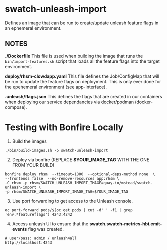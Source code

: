 # swatch-unleash-import

Defines an image that can be run to create/update unleash feature
flags in an ephemeral environment.

## NOTES
**./Dockerfile**
This file is used when building the image that runs the `bin/import-features.sh` script that
loads all the feature flags into the target environment.

**deploy/rhsm-clowdapp.yaml**
This file defines the Job/ConfigMap that will be run to update the feature flags on deployment.
This is only ever done for the epehemeral environment (see app-interface).

**.unleash/flags.json**
This defines the flags that are created in our containers when deploying our
service dependancies via docker/podman (docker-compose).

# Testing with Bonfire Locally

1. Build the images
```
./bin/build-images.sh -p swatch-unleash-import
```

2. Deploy via bonfire (REPLACE **$YOUR_IMAGE_TAG** WITH THE ONE FROM YOUR BUILD)
```
bonfire deploy rhsm  --timeout=1800  --optional-deps-method none  \
--frontends false  --no-remove-resources app:rhsm \
-C rhsm -p rhsm/SWATCH_UNLEASH_IMPORT_IMAGE=quay.io/mstead/swatch-unleash-import \
-p rhsm/SWATCH_UNLEASH_IMPORT_IMAGE_TAG=$YOUR_IMAGE_TAG
```

3. Use port forwarding to get access to the Unleash console.
```
oc port-forward pods/$(oc get pods | cut -d' ' -f1 | grep 'env.*featureflags') 4243:4242
```

4. Access unleash UI to ensure that the **swatch.swatch-metrics-hbi.emit-events** flag was created.
```
# user/pass: admin / unleash4all
http://localhost:4243
```